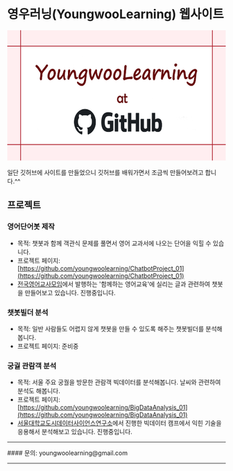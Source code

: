 # 영우러닝(YoungwooLearning) 웹사이트
<img src="youngwoolearning_at_github.png" width="600" height="300">

일단 깃허브에 사이트를 만들었으니 깃허브를 배워가면서 조금씩 만들어보려고 합니다.^^


## 프로젝트

### 영어단어봇 제작

* 목적: 챗봇과 함께 객관식 문제를 풀면서 영어 교과서에 나오는 단어을 익힐 수 있습니다.
* 프로젝트 페이지: [https://github.com/youngwoolearning/ChatbotProject_01](https://github.com/youngwoolearning/ChatbotProject_01)
* [전국영어교사모임](http://new.et21.org/)에서 발행하는 '함께하는 영어교육'에 실리는 글과 관련하여 챗봇을 만들어보고 있습니다. 진행중입니다.

### 챗봇빌더 분석

* 목적: 일반 사람들도 어렵지 않게 챗봇을 만들 수 있도록 해주는 챗봇빌더를 분석해봅니다.
* 프로젝트 페이지: 준비중

### 궁궐 관람객 분석

* 목적: 서울 주요 궁궐을 방문한 관람객 빅데이터를 분석해봅니다. 날씨와 관련하여 분석도 해봅니다.
* 프로젝트 페이지: [https://github.com/youngwoolearning/BigDataAnalysis_01](https://github.com/youngwoolearning/BigDataAnalysis_01)
* [서울대학교도시데이터사이언스연구소](http://udsl.snu.ac.kr/)에서 진행한 빅데이터 캠프에서 익힌 기술을 응용해서 분석해보고 있습니다. 진행중입니다.

<hr>
#### 문의: youngwoolearning@gmail.com
<hr>
